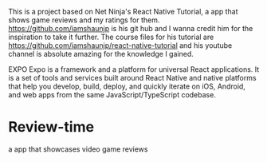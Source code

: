 This is a project based on Net Ninja's React Native Tutorial, a app that shows game reviews and my ratings for them.
https://github.com/iamshaunjp is his git hub and I wanna credit him for the inspiration to take it further. 
The course files for his tutorial are https://github.com/iamshaunjp/react-native-tutorial and his youtube channel is absolute amazing
for the knowledge I gained. 


EXPO 
Expo is a framework and a platform for universal React applications. It is a set of tools and services built around React Native and native platforms that help you develop, build, deploy, and quickly iterate on iOS, Android, and web apps from the same JavaScript/TypeScript codebase.

# Review-time
a app that showcases video game reviews 